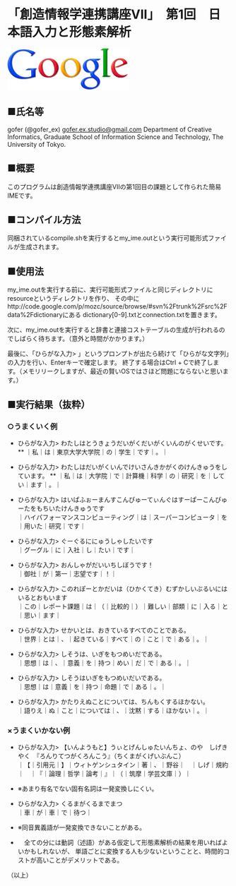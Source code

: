 # 「創造情報学連携講座VII」　第1回　日本語入力と形態素解析

![Alt text](./google_logo.png)

## ■氏名等
gofer (@gofer_ex) <gofer.ex.studio@gmail.com>
  Department of Creative Informatics,
  Graduate School of Information Science and Technology,
  The University of Tokyo.

## ■概要
このプログラムは創造情報学連携講座VIIの第1回目の課題として作られた簡易IMEです。

## ■コンパイル方法
同梱されているcompile.shを実行するとmy_ime.outという実行可能形式ファイルが生成されます。

## ■使用法
my_ime.outを実行する前に、実行可能形式ファイルと同じディレクトリにresourceというディレクトリを作り、
その中にhttp://code.google.com/p/mozc/source/browse/#svn%2Ftrunk%2Fsrc%2Fdata%2Fdictionaryにある
dictionary[0-9].txtとconnection.txtを置きます。

次に、my_ime.outを実行すると辞書と連接コストテーブルの生成が行われるのでしばらく待ちます。（意外と時間がかかります。）

最後に、「ひらがな入力> 」というプロンプトが出たら続けて「ひらがな文字列」の入力を行い、Enterキーで確定します。
終了する場合はCtrl + Cで終了します。（メモリリークしますが、最近の賢いOSではさほど問題にならないと思います。）

## ■実行結果（抜粋）
### ○うまくいく例

* ひらがな入力> わたしはとうきょうだいがくだいがくいんのがくせいです。
** ｜私｜は｜東京大学大学院｜の｜学生｜です｜。｜

* ひらがな入力> わたしはだいがくいんでけいさんきかがくのけんきゅうをしています。
** ｜私｜は｜大学院｜で｜計算機｜科学｜の｜研究｜を｜してい｜ます｜。｜

* ひらがな入力> はいぱふぉーまんすこんぴゅーてぃんぐはすーぱーこんぴゅーたをもちいたけんきゅうです  
｜ハイパフォーマンスコンピューティング｜は｜スーパーコンピュータ｜を｜用いた｜研究｜です｜

* ひらがな入力> ぐーぐるににゅうしゃしたいです  
｜グーグル｜に｜入社｜し｜たい｜です｜

* ひらがな入力> おんしゃがだいいちしぼうです！<br>
｜御社｜が｜第一｜志望です｜！｜

* ひらがな入力> このれぽーとかだいは（ひかくてき）むずかしいぶるいにはいるとおもいます<br>
｜この｜レポート課題｜は｜（｜比較的｜）｜難しい｜部類｜に｜入る｜と｜思い｜ます｜

* ひらがな入力> せかいとは、おきているすべてのことである。<br>
｜世界｜とは｜、｜起きている｜すべて｜の｜こと｜で｜ある｜。｜

* ひらがな入力> しそうは、いぎをもつめいだである。<br>
｜思想｜は｜、｜意義｜を｜持つ｜めい｜だ｜で｜ある｜。｜

* ひらがな入力> しそうはいぎをもつめいだいである。<br>
｜思想｜は｜意義｜を｜持つ｜命題｜で｜ある｜。｜

* ひらがな入力> かたりえぬことについては、ちんもくするほかない。<br>
｜語りえ｜ぬ｜こと｜については｜、｜沈黙｜する｜ほかない｜。｜

### ×うまくいかない例

* ひらがな入力> 【いんようもと】うぃとげんしゅたいんちょ、のや　しげきやく　『ろんりてつがくろんこう』（ちくまがくげいぶんこ）<br>
｜【｜引用元｜】｜ウィトゲンシュタイン｜著｜、｜野谷｜　｜しげ｜規約｜　｜『｜論理｜哲学｜論考｜』｜（｜筑摩｜学芸文庫｜）｜

* ※あまり有名でない固有名詞は一発変換しにくい。

* ひらがな入力> くるまがくるまでまつ<br>
｜車｜が｜車｜で｜待つ｜

* ※同音異義語が一発変換できないことがある。<br>
* 　全ての分には動詞（述語）がある仮定して形態素解析の結果を用いればよいかもしれないが、
単語ごとに変換する人も少ないということと、時間的コストが高いことがデメリットである。

（以上）
